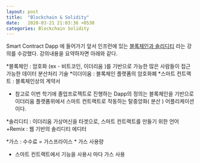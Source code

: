 ```yaml
---
layout: post
title:  "Blockchain & Solidity"
date:   2020-03-21 21:03:36 +0530
categories: Blockchain Solidity 
---
```


Smart Contract Dapp 에 들어가기 앞서 인프런에 있는 [블록체인과 솔리디티] 라는 강의를 수강했다.
강의내용을 요약하자면 아래와 같다.

*블록체인 : 암호화 (ex - 비트코인, 이더리움 )를 기반으로 가능한 많은 사람들이 접근 가능한 데이터 분산처리 기술
*이더이움 : 블록체인 플랫폼의 암호화폐
*스마트 컨트랙트 : 블록체인상의 계약서

  + 참고로 이번 학기에 졸업프로젝트로 진행하는 Dapp의 정의는 블록체인을 기반으로 이더리움 플랫폼위에서 스마트 컨트랙트로 작동하는 탈중앙화( 분산 ) 어플리케이션 이다.

*솔리디티 : 이더리움 가상머신을 타겟으로, 스마트 컨트랙트를 만들기 위한 언어
  +Remix : 웹 기반의 솔리디티 에디터

*가스 : 수수료 = 가스프라이스 * 가스 사용량 
  + 스마트 컨트랙트에서 기능을 사용시 마다 가스 사용





[블록체인과 솔리디티]: https://www.inflearn.com/course/블록체인-blockchain/dashboard
